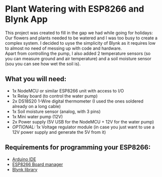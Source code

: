 # Plant Watering with ESP8266 and Blynk App
This project was created to fill in the gap we had while going for holidays: Our flowers and plants needed to be watered and I was too busy to create a complex system.
I decided to uyse the simplicity of Blynk as it requires low to almost no need of messing up with code and hardware.  
Apart from controlling the pump, I also added 2 temperature sensors (so you can measure ground and air temperature) and a soil moisture sensor (sou you can see how wet the soil is).

## What you will need:
   - 1x NodeMCU or similar ESP8266 unit with access to I/O
   - 1x Relay board (to control the water pump)
   - 2x DS18S20 1-Wire digital thermometer (I used the ones soldered already on a long cable)
   - 1x Soil moisture sensor (analog, with 3 pins)
   - 1x Mini water pump (12V)
   - 2x Power supply (5V USB for the NodeMCU + 12V for the water pump)
   - *OPTIONAL:* 1x Voltage regulator module (in case you just want to use a 12V power supply and generate the 5V from it)

## Requirements for programming your ESP8266:
   - [Arduino IDE](https://www.arduino.cc/en/Main/Software)
   - [ESP8266 Board manager](https://randomnerdtutorials.com/how-to-install-esp8266-board-arduino-ide/)
   - [Blynk library](http://help.blynk.cc/en/articles/512105-how-to-install-blynk-library-for-arduino)
   